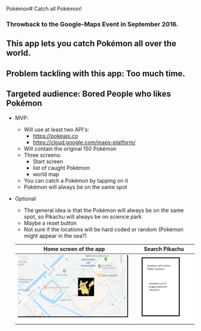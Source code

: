 Pokémon# Catch all Pokémon!
### Throwback to the Google-Maps Event in September 2016.
## This app lets you catch Pokémon all over the world.
## Problem tackling with this app: Too much time.
## Targeted audience: Bored People who likes Pokémon
* MVP:
  * Will use at least two API's:
    * https://pokeapi.co
    * https://cloud.google.com/maps-platform/
  * Will contain the original 150 Pokémon
  * Three screens:
    * Start screen
    * list of caught Pokémon
    * world map
  * You can catch a Pokémon by tapping on it
  * Pokémon will always be on the same spot
* Optional
  * The general idea is that the Pokémon will always be on the same spot, so Pikachu will always be on science park
  * Maybe a reset button
  * Not sure if the locations will be hard coded or random (Pokémon might appear in the sea?)

  Home screen of the app      |  Search Pikachu
  :-------------------------:|:-------------------------:
  ![alt text](https://github.com/moez-baksi/EindProject/blob/master/doc/prop_Project_1.png)  |  ![alt text](https://github.com/moez-baksi/EindProject/blob/master/doc/prop_Project_2.png)
